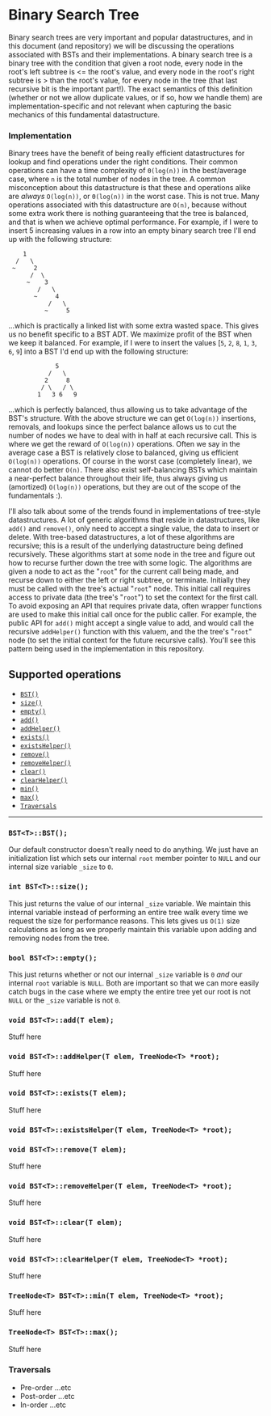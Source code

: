 # Binary Search Tree

Binary search trees are very important and popular datastructures, and in this document (and repository) we
will be discussing the operations associated with BSTs and their implementations. A binary search tree is a
binary tree with the condition that given a root node, every node in the root's left subtree is <= the root's
value, and every node in the root's right subtree is > than the root's value, for every node in the tree (that
last recursive bit is the important part!). The exact semantics of this definition (whether or not we allow
duplicate values, or if so, how we handle them) are implementation-specific and not relevant when capturing the
basic mechanics of this fundamental datastructure.

### Implementation

Binary trees have the benefit of being really efficient datastructures for lookup and find
operations under the right conditions. Their common operations can have a time complexity
of `Θ(log(n))` in the best/average case, where `n` is the total number of nodes in the tree.
A common misconception about this datastructure is that these and operations alike are *always*
`O(log(n))`, or `Θ(log(n))` in the worst case. This is not true. Many operations associated with
this datastructure are `O(n)`, because without some extra work there is nothing guaranteeing that
the tree is balanced, and that is when we achieve optimal performance. For example, if I were to
insert 5 increasing values in a row into an empty binary search tree I'll end up with the following
structure:

```
    1
  /   \
 ~     2
      /  \
     ~    3
        /   \
       ~     4
           /   \
          ~     5
```

...which is practically a linked list with some extra wasted space. This gives us no benefit
specific to a BST ADT. We maximize profit of the BST when we keep it balanced. For example, if
I were to insert the values [`5`, `2`, `8`, `1`, `3`, `6`, `9`] into a BST I'd end up with the
following structure:

```
             5
           /   \
          2     8
         / \   / \
        1   3 6   9
```

...which is perfectly balanced, thus allowing us to take advantage of the BST's structure. With the
above structure we can get `O(log(n))` insertions, removals, and lookups since the perfect balance allows
us to cut the number of nodes we have to deal with in half at each recursive call. This is where we get the
reward of `O(log(n))` operations. Often we say in the average case a BST is relatively close to balanced, giving
us efficient `O(log(n))` operations. Of course in the worst case (completely linear), we cannot do better `O(n)`.
There also exist self-balancing BSTs which maintain a near-perfect balance throughout their life, thus always giving
us (amortized) `O(log(n))` operations, but they are out of the scope of the fundamentals :).

I'll also talk about some of the trends found in implementations of tree-style datastructures. A lot
of generic algorithms that reside in datastructures, like `add()` and `remove()`, only need to accept
a single value, the data to insert or delete. With tree-based datastructures, a lot of these algorithms
are recursive; this is a result of the underlying datastructure being defined recursively. These algorithms
start at some node in the tree and figure out how to recurse further down the tree with some logic. The
algorithms are given a node to act as the "`root`" for the current call being made, and recurse down to
either the left or right subtree, or terminate. Initially they must be called with the tree's actual "`root`"
node. This initial call requires access to private data (the tree's "`root`") to set the context for the first
call. To avoid exposing an API that requires private data, often wrapper functions are used to make this
initial call once for the public caller. For example, the public API for `add()` might accept a single value
to add, and would call the recursive `addHelper()` function with this valuem, and the the tree's "`root`"
node (to set the initial context for the future recursive calls). You'll see this pattern being used in the
implementation in this repository.

## Supported operations

 - [`BST()`](#default-constructor)
 - [`size()`](#size)
 - [`empty()`](#empty)
 - [`add()`](#add)
 - [`addHelper()`](#add-helper)
 - [`exists()`](#exists)
 - [`existsHelper()`](#exists-helper)
 - [`remove()`](#remove)
 - [`removeHelper()`](#remove-helper)
 - [`clear()`](#clear)
 - [`clearHelper()`](#clear-helper)
 - [`min()`](#min)
 - [`max()`](#max)
 - [`Traversals`](#traversals)

----

<a name="default-constructor"></a>
### `BST<T>::BST();`

Our default constructor doesn't really need to do anything. We just have an initialization
list which sets our internal `root` member pointer to `NULL` and our internal size variable
`_size` to `0`.

<a name="size"></a>
### `int BST<T>::size();`

This just returns the value of our internal `_size` variable. We maintain this internal variable
instead of performing an entire tree walk every time we request the size for performance reasons.
This lets gives us `O(1)` size calculations as long as we properly maintain this variable upon
adding and removing nodes from the tree.

<a name="empty"></a>
### `bool BST<T>::empty();`

This just returns whether or not our internal `_size` variable is `0` *and* our internal `root`
variable is `NULL`. Both are important so that we can more easily catch bugs in the case where
we empty the entire tree yet our root is not `NULL` or the `_size` variable is not `0`.

<a name="add"></a>
### `void BST<T>::add(T elem);`

Stuff here

<a name="add-helper"></a>
### `void BST<T>::addHelper(T elem, TreeNode<T> *root);`

Stuff here

<a name="exists"></a>
### `void BST<T>::exists(T elem);`

Stuff here

<a name="exists-helper"></a>
### `void BST<T>::existsHelper(T elem, TreeNode<T> *root);`

<a name="remove"></a>
### `void BST<T>::remove(T elem);`

Stuff here

<a name="remove-helper"></a>
### `void BST<T>::removeHelper(T elem, TreeNode<T> *root);`

Stuff here

<a name="clear"></a>
### `void BST<T>::clear(T elem);`

Stuff here

<a name="clear-helper"></a>
### `void BST<T>::clearHelper(T elem, TreeNode<T> *root);`

Stuff here

<a name="min"></a>
### `TreeNode<T> BST<T>::min(T elem, TreeNode<T> *root);`

Stuff here

<a name="max"></a>
### `TreeNode<T> BST<T>::max();`

Stuff here

<a name="traversals"></a>
### Traversals

 - Pre-order ...etc
 - Post-order ...etc
 - In-order ...etc
